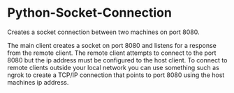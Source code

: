 # Python-Socket-Connection
Creates a socket connection between two machines on port 8080.

The main client creates a socket on port 8080 and listens for a response from the remote client.
The remote client attempts to connect to the port 8080 but the ip address must be configured to the host client.
To connect to remote clients outside your local network you can use something such as ngrok to create a TCP/IP connection that points to port 8080 using the host machines ip address. 

